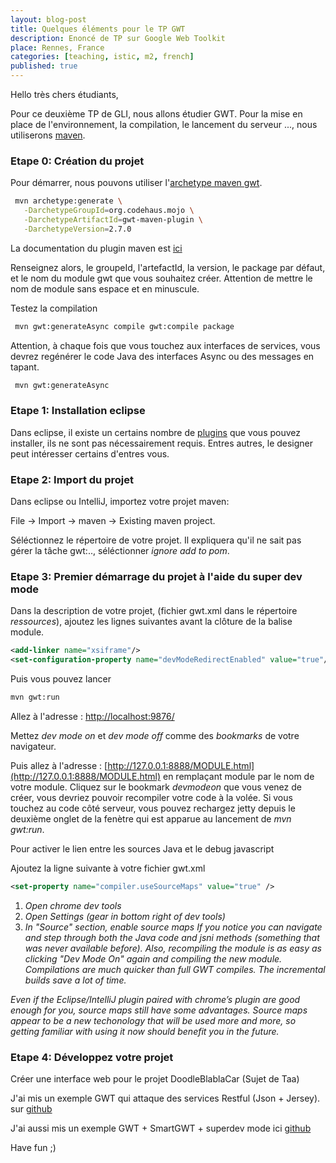 ```yaml
---
layout: blog-post
title: Quelques éléments pour le TP GWT
description: Enoncé de TP sur Google Web Toolkit
place: Rennes, France
categories: [teaching, istic, m2, french]
published: true
---
```

Hello très chers étudiants,

Pour ce deuxième TP de GLI, nous allons étudier GWT. Pour la mise en place de l'environnement, la compilation, le lancement du serveur ..., nous utiliserons [maven](http://maven.apache.org/).

### Etape 0: Création du projet

Pour démarrer, nous pouvons utiliser l'[archetype maven gwt](http://mojo.codehaus.org/gwt-maven-plugin/). 

```bash
 mvn archetype:generate \
   -DarchetypeGroupId=org.codehaus.mojo \
   -DarchetypeArtifactId=gwt-maven-plugin \
   -DarchetypeVersion=2.7.0
```

<!--more-->

La documentation du plugin maven est [ici](https://gwt-maven-plugin.github.io/gwt-maven-plugin/)


Renseignez alors, le groupeId, l'artefactId, la version, le package par défaut, et le nom du module gwt que vous souhaitez créer. Attention de mettre le nom de module sans espace et en minuscule. 

Testez la compilation

```bash
 mvn gwt:generateAsync compile gwt:compile package
```

Attention, à chaque fois que vous touchez aux interfaces de services, vous devrez regénérer le code Java des interfaces Async ou des messages en tapant. 

```bash
 mvn gwt:generateAsync
```

### Etape 1: Installation eclipse

Dans eclipse, il existe un certains nombre de [plugins](https://developers.google.com/eclipse/docs/getting_started?hl=fr) que vous pouvez installer, ils ne sont pas nécessairement requis. Entres autres, le designer peut intéresser certains d'entres vous. 

### Etape 2: Import du projet

Dans eclipse ou IntelliJ, importez votre projet maven:

File -> Import -> maven -> Existing maven project. 

Séléctionnez le répertoire de votre projet. Il expliquera qu'il ne sait pas gérer la tâche gwt:.., séléctionner *ignore add to pom*.

### Etape 3: Premier démarrage du projet à l'aide du super dev mode

Dans la description de votre projet, (fichier gwt.xml dans le répertoire *ressources*), ajoutez les lignes suivantes avant la clôture de la balise module. 

```xml
<add-linker name="xsiframe"/>
<set-configuration-property name="devModeRedirectEnabled" value="true"/>
```


Puis vous pouvez lancer

```bash
mvn gwt:run
```

Allez à l'adresse : [http://localhost:9876/](http://localhost:9876/)

Mettez *dev mode on* et *dev mode off* comme des *bookmarks* de votre navigateur. 

Puis allez à l'adresse : [http://127.0.0.1:8888/MODULE.html](http://127.0.0.1:8888/MODULE.html) en remplaçant module par le nom de votre module. Cliquez sur le bookmark *devmodeon* que vous venez de créer, vous devriez pouvoir recompiler votre code à la volée. Si vous touchez au code côté serveur, vous pouvez rechargez jetty depuis le deuxième onglet de la fenètre qui est apparue au lancement de *mvn gwt:run*.

Pour activer le lien entre les sources Java et le debug javascript

Ajoutez la ligne suivante à votre fichier gwt.xml

```xml
<set-property name="compiler.useSourceMaps" value="true" />
```

1. *Open chrome dev tools*
2. *Open Settings (gear in bottom right of dev tools)*
3. *In "Source" section, enable source maps*
*If you notice you can navigate and step through both the Java code and jsni methods (something that was never available before). Also, recompiling the module is as easy as clicking "Dev Mode On" again and compiling the new module. Compilations are much quicker than full GWT compiles. The incremental builds save a lot of time.*

*Even if the Eclipse/IntelliJ plugin paired with chrome’s plugin are good enough for you, source maps still have some advantages. Source maps appear to be a new techonology that will be used more and more, so getting familiar with using it now should benefit you in the future.*



### Etape 4: Développez votre projet

Créer une interface web pour le projet DoodleBlablaCar (Sujet de Taa)

J'ai mis un exemple GWT qui attaque des services Restful (Json + Jersey). sur [github](https://github.com/barais/taajerseygwt.git)

J'ai aussi mis un exemple GWT + SmartGWT + superdev mode ici [github](https://github.com/barais/smartgwt5maven.git)

Have fun ;)

